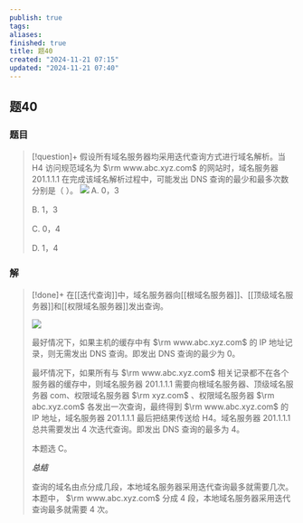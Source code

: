 ```yaml
---
publish: true
tags: 
aliases: 
finished: true
title: 题40
created: "2024-11-21 07:15"
updated: "2024-11-21 07:40"
---
```

## 题40
### 题目
> [!question]+
> 假设所有域名服务器均采用迭代查询方式进行域名解析。当 H4 访问规范域名为 $\rm www.abc.xyz.com$ 的网站时，域名服务器 201.1.1.1 在完成该域名解析过程中，可能发出 DNS 查询的最少和最多次数分别是（ ）。
> ![](https://img.hwenyi.live/202411211514672.webp)
> A. 0，3
> 
> B. 1，3
> 
> C. 0，4
> 
> D. 1，4
### 解
> [!done]+
> 在[[迭代查询]]中，域名服务器向[[根域名服务器]]、[[顶级域名服务器]]和[[权限域名服务器]]发出查询。
> 
> ![](https://pic3.zhimg.com/v2-2a368c8d540bdc9babb8c814ddc1e0d4_r.jpg)
> 
> 最好情况下，如果主机的缓存中有 $\rm www.abc.xyz.com$ 的 IP 地址记录，则无需发出 DNS 查询。即发出 DNS 查询的最少为 0。
> 
> 最坏情况下，如果所有与 $\rm www.abc.xyz.com$ 相关记录都不在各个服务器的缓存中，则域名服务器 201.1.1.1 需要向根域名服务器、顶级域名服务器 com、权限域名服务器 $\rm xyz.com$ 、权限域名服务器 $\rm abc.xyz.com$ 各发出一次查询，最终得到 $\rm www.abc.xyz.com$ 的 IP 地址，域名服务器 201.1.1.1 最后把结果传送给 H4。域名服务器 201.1.1.1 总共需要发出 4 次迭代查询。即发出 DNS 查询的最多为 4。
> 
> 本题选 C。
> 
> **_总结_**
> 
> 查询的域名由点分成几段，本地域名服务器采用迭代查询最多就需要几次。本题中， $\rm www.abc.xyz.com$ 分成 4 段，本地域名服务器采用迭代查询最多就需要 4 次。